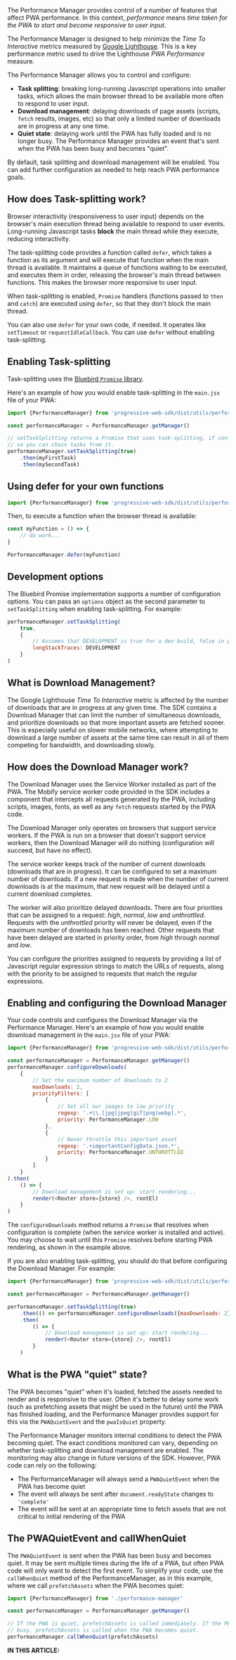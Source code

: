 The Performance Manager provides control of a number of features that affect PWA
performance. In this context, _performance_ means _time taken for the PWA to
start and become responsive to user input_.

The Performance Manager is designed to help minimize the _Time To Interactive_
metrics measured by [Google
Lighthouse](https://developers.google.com/web/tools/lighthouse/). This is a key
performance metric used to drive the Lighthouse _PWA Performance_ measure. 

The Performance Manager allows you to control and configure:

* **Task splitting**: breaking long-running Javascript operations into smaller
  tasks, which allows the main browser thread to be available more often to
  respond to user input.
* **Download management**: delaying downloads of page assets (scripts, `fetch`
  results, images, etc) so that only a limited number of downloads are in
  progress at any one time.
* **Quiet state**: delaying work until the PWA has fully loaded and is no longer
  busy.  The Performance Manager provides an event that's sent when the PWA has
  been busy and becomes "quiet".

By default, task splitting and download management will be enabled. You can add
further configuration as needed to help reach PWA performance goals.

## How does Task-splitting work?

Browser interactivity (responsiveness to user input) depends on the browser's
main execution thread being available to respond to user events. Long-running
Javascript tasks **block** the main thread while they execute, reducing
interactivity.

The task-splitting code provides a function called `defer`, which takes a
function as its argument and will execute that function when the main thread is
available. It maintains a queue of functions waiting to be executed, and
executes them in order, releasing the browser's main thread between functions.
This makes the browser more responsive to user input.

When task-splitting is enabled, `Promise` handlers (functions passed to `then`
and  `catch`) are executed using `defer`, so that they don't block the main
thread.

You can also use `defer` for your own code, if needed. It operates like
`setTimeout` or `requestIdleCallback`. You can use `defer` without enabling
task-splitting.

## Enabling Task-splitting

Task-splitting uses the [Bluebird `Promise`
library](http://bluebirdjs.com/docs/getting-started.html).

Here's an example of how you would enable task-splitting in the `main.jsx` file
of your PWA:

```javascript
import {PerformanceManager} from 'progressive-web-sdk/dist/utils/performance-manager'

const performanceManager = PerformanceManager.getManager()

// setTaskSplitting returns a Promise that uses task-splitting, if configured,
// so you can chain tasks from it.
performanceManager.setTaskSplitting(true)
    .then(myFirstTask)
    .then(mySecondTask)
```

## Using defer for your own functions

```javascript
import {PerformanceManager} from 'progressive-web-sdk/dist/utils/performance-manager'
```

Then, to execute a function when the browser thread is available:

```javascript
const myFunction = () => {
    // do work...
}

PerformanceManager.defer(myFunction)
```

## Development options

The Bluebird Promise implementation supports a number of configuration options.
You can pass an `options` object as the second parameter to `setTaskSplitting`
when enabling task-splitting. For example:

```javascript
performanceManager.setTaskSplitting(
    true,
    {
        // Assumes that DEVELOPMENT is true for a dev build, false in production
        longStackTraces: DEVELOPMENT
    }
)
```

## What is Download Management?

The Google Lighthouse _Time To Interactive_ metric is affected by the number of
downloads that are in progress at any given time. The SDK contains a Download
Manager that can limit the number of simultaneous downloads, and prioritize
downloads so that more important assets are fetched sooner. This is especially
useful on slower mobile networks, where attempting to download a large number of
assets at the same time can result in all of them competing for bandwidth, and
downloading slowly.

## How does the Download Manager work?

The Download Manager uses the Service Worker installed as part of the PWA. The
Mobify service worker code provided in the SDK includes a component that
intercepts all requests generated by the PWA, including scripts, images, fonts,
as well as any `fetch` requests started by the PWA code.

The Download Manager only operates on browsers that support service workers. If
the PWA is run on a browser that doesn't support service workers, then the
Download Manager will do nothing (configuration will succeed, but have no
effect).

The service worker keeps track of the number of current downloads (downloads
that are in progress). It can be configured to set a maximum number of
downloads. If a new request is made when the number of current downloads is at
the maximum, that new request will be delayed until a current download
completes.

The worker will also prioritize delayed downloads. There are four priorities
that can be assigned to a request: _high_, _normal_, _low_ and _unthrottled_.
Requests with the _unthrottled_ priority will never be delayed, even if the
maximum number of downloads has been reached. Other requests that have been
delayed are started in priority order, from _high_ through _normal_ and _low_.

You can configure the priorities assigned to requests by providing a list of
Javascript regular expression strings to match the URLs of requests, along with
the priority to be assigned to requests that match the regular expressions.

## Enabling and configuring the Download Manager

Your code controls and configures the Download Manager via the Performance
Manager. Here's an example of how you would enable download management in the
`main.jsx` file of your PWA:

```javascript
import {PerformanceManager} from 'progressive-web-sdk/dist/utils/performance-manager'

const performanceManager = PerformanceManager.getManager()
performanceManager.configureDownloads(
    {
        // Set the maximum number of downloads to 2
        maxDownloads: 2,
        priorityFilters: [
            {
                // Set all our images to low priority
                regexp: '.+\\.[jpg|jpeg|gif|png|webp].*',
                priority: PerformanceManager.LOW
            },
            {
                // Never throttle this important asset
                regexp: '.+importantConfigData.json.*',
                priority: PerformanceManager.UNTHROTTLED 
            }
        ]
    }
).then(
    () => {
        // Download management is set up: start rendering...
        render(<Router store={store} />, rootEl)
    }
)
```

The `configureDownloads` method returns a `Promise` that resolves when
configuration is complete (when the service worker is installed and active). You
may choose to wait until this `Promise` resolves before starting PWA rendering,
as shown in the example above.

If you are also enabling task-splitting, you should do that before configuring
the Download Manager. For example:

```javascript
import {PerformanceManager} from 'progressive-web-sdk/dist/utils/performance-manager'

const performanceManager = PerformanceManager.getManager()

performanceManager.setTaskSplitting(true)
    .then(() => performanceManager.configureDownloads({maxDownloads: 2}))
    .then(
        () => {
            // Download management is set up: start rendering...
            render(<Router store={store} />, rootEl)
        }
    )
```

## What is the PWA "quiet" state?

The PWA becomes "quiet" when it's loaded, fetched the assets needed to render
and is responsive to the user. Often it's better to delay some work (such as
prefetching assets that might be used in the future) until the PWA has finished
loading, and the Performance Manager provides support for this via the
`PWAQuietEvent` and the `pwaIsQuiet` property.

The Performance Manager monitors internal conditions to detect the PWA becoming
quiet. The exact conditions monitored can vary, depending on whether
task-splitting and download management are enabled. The monitoring may also
change in future versions of the SDK. However, PWA code can rely on the
following:

* The PerformanceManager will always send a `PWAQuietEvent` when the PWA has
  become quiet
* The event will always be sent after `document.readyState` changes to
  `'complete'`
* The event will be sent at an appropriate time to fetch assets that are not
  critical to initial rendering of the PWA

## The PWAQuietEvent and callWhenQuiet

The `PWAQuietEvent` is sent when the PWA has been busy and becomes quiet. It may
be sent multiple times during the life of a PWA, but often PWA code will only
want to detect the first event. To simplify your code, use the `callWhenQuiet`
method of the PerformanceManager, as in this example, where we call
`prefetchAssets` when the PWA becomes quiet:

```javascript
import {PerformanceManager} from './performance-manager'

const performanceManager = PerformanceManager.getManager()

// If the PWA is quiet, prefetchAssets is called immediately. If the PWA is
// busy, prefetchAssets is called when the PWA becomes quiet.
performanceManager.callWhenQuiet(prefetchAssets)
```

<div id="toc"><p class="u-text-size-smaller u-margin-start u-margin-bottom"><b>IN THIS ARTICLE:</b></p></div>